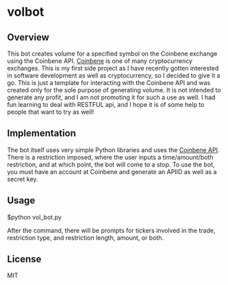 # volbot

## Overview

This bot creates volume for a specified symbol on the Coinbene exchange using the Coinbene API. [Coinbene](https://www.coinbene.com/) is one of many cryptocurrency exchanges. This is my first side project as I have recently gotten interested in software development as well as cryptocurrency, so I decided to give it a go. This is just a template for interacting with the Coinbene API and was created only for the sole purpose of generating volume. It is not intended to generate any profit, and I am not promoting it for such a use as well. I had fun learning to deal with RESTFUL api, and I hope it is of some help to people that want to try as well!

## Implementation

The bot itself uses very simple Python libraries and uses the [Coinbene API](https://github.com/Coinbene/API-Documents/wiki/0.0.0-Coinbene-API-documents). There is a restriction imposed, where the user inputs a time/amount/both restriction, and at which point, the bot will come to a stop. To use the bot, you must have an account at Coinbene and generate an APIID as well as a secret key.

## Usage

$python vol_bot.py

After the command, there will be prompts for tickers involved in the trade, restriction type, and restriction length, amount, or both.

## License

MIT
